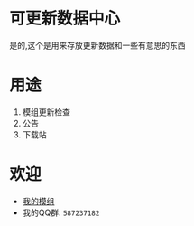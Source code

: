 # 可更新数据中心
是的,这个是用来存放更新数据和一些有意思的东西

# 用途
1. 模组更新检查
2. 公告
3. 下载站

# 欢迎
+ [我的模组](https://github.com/Chi-Re/CrimsonStar)
+ 我的QQ群: `587237182`
